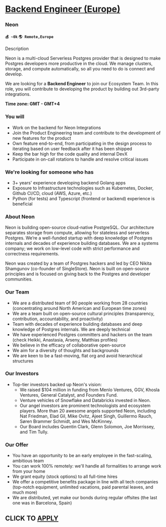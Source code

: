 # [Backend Engineer (Europe)](https://www.remotewlb.com/apply/backend-engineer-europe-76232)  
### Neon  
#### `💰 ~0k` `🌎 Remote,Europe`  

Description

Neon is a multi-cloud Serverless Postgres provider that is designed to make Postgres developers more productive in the cloud. We manage clusters, storage, and compute automatically, so all you need to do is connect and develop.

We are looking for a **Backend Engineer** to join our Ecosystem Team. In this role, you will contribute to developing the product by building out 3rd-party integrations.

**Time zone: GMT - GMT+4**

### **You will**

  * Work on the backend for Neon Integrations
  * Join the Product Engineering team and contribute to the development of new features for the product
  * Own feature end-to-end, from participating in the design process to iterating based on user feedback after it has been shipped
  * Keep the bar high for the code quality and internal DevX
  * Participate in on-call rotations to handle and resolve critical issues

### **We're looking for someone who has**

  * 3+ years' experience developing backend Golang apps
  * Exposure to Infrastructure technologies such as Kubernetes, Docker, Github CI/CD, cloud (AWS, Azure, etc.)
  * Python (for tests) and Typescript (frontend or backend) experience is beneficial

### **About Neon**

Neon is building open-source cloud-native PostgreSQL. Our architecture separates storage from compute, allowing for stateless and serverless Postgres. We’re a well-funded startup with deep knowledge of Postgres internals and decades of experience building databases. We are a systems company; we work on low-level code with strict performance and correctness requirements.

Neon was created by a team of Postgres hackers and led by CEO Nikita Shamgunov (co-founder of SingleStore). Neon is built on open-source principles and is focused on giving back to the Postgres and developer communities.

### **Our Team**

  * We are a distributed team of 90 people working from 28 countries (concentrating around North American and European time zones)
  * We are a team built on open-source cultural principles (transparency, contribution, accountability, and proactivity)
  * Team with decades of experience building databases and deep knowledge of Postgres internals. We are deeply technical
  * We have experienced Postgres committers and hackers on the team (check Heikki, Anastasia, Arseny, Matthias profiles)
  * We believe in the efficacy of collaborative open-source
  * We aim for a diversity of thoughts and backgrounds
  * We are keen to be a fast-moving, flat org and avoid hierarchical structures

### **Our Investors**

  * Top-tier investors backed up Neon's vision: 
    * We raised $104 million in funding from Menlo Ventures, GGV, Khosla Ventures, General Catalyst, and Founders Fund.
    * Venture vehicles of Snowflake and Databricks invested in Neon.
    * Our angel investors are prominent technologists and ecosystem players. More than 20 awesome angels supported Neon, including Nat Friedman, Elad Gil, Mike Ovitz, Ajeet Singh, Guillermo Rauch, Søren Brammer Schmidt, and Wes McKinney.
    * Our Board includes Quentin Clark, Glenn Solomon, Joe Morrissey, and Tim Tully.

### **Our Offer**

  * You have an opportunity to be an early employee in the fast-scaling, ambitious team
  * You can work 100% remotely: we'll handle all formalities to arrange work from your home
  * We grant equity (stock options) to all full-time hires
  * We offer a competitive benefits package in line with all tech companies (top-notch equipment, unlimited vacations, paid parental leaves, and much more)
  * We are distributed, yet make our bonds during regular offsites (the last one was in Barcelona, Spain)

  
## CLICK TO [APPLY](https://www.remotewlb.com/apply/backend-engineer-europe-76232)

